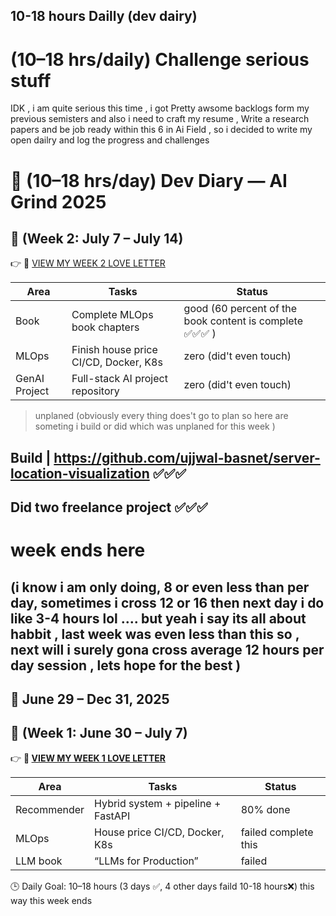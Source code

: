 ## 10-18 hours Dailly  (dev dairy) 

# (10–18 hrs/daily) Challenge serious stuff 
IDK , i am quite serious this time , i got Pretty  awsome  backlogs form my previous semisters  and also i need to craft my resume , Write a research papers and be job ready within this 6 in Ai Field , so i decided to write my open dailry and log the progress and challenges


# 🚀 (10–18 hrs/day) Dev Diary — AI Grind 2025



## 🧠 (Week 2: July 7 – July 14)  
👉 🔗 [VIEW MY WEEK 2 LOVE LETTER](https://github.com/ujjwal-basnet/My-Love-Letter/blob/main/Weekly-Logs/week2.md)

| Area         | Tasks                                | Status               |
|--------------|-------------------------------------|----------------------|
| Book         | Complete MLOps book chapters         | good  (60 percent of the book content is complete ✅✅✅ )         |
| MLOps        | Finish house price CI/CD, Docker, K8s| zero (did't even touch) |
| GenAI Project| Full-stack AI project repository     |  zero (did't even touch) |

>unplaned (obviously every thing does't go to plan so here are someting i build or did which was unplaned for this week )

## Build | https://github.com/ujjwal-basnet/server-location-visualization    ✅✅✅

 ## Did two freelance project  ✅✅✅


# week ends  here
## (i know i am only doing, 8 or even less than per day, sometimes i cross 12 or 16 then next day i do like 3-4 hours lol .... but yeah i say its all about habbit , last week was even less than this so , next will i surely gona cross average 12 hours per day session , lets hope for the best   )




📅 June 29 – Dec 31, 2025  
---

## 🧠  (Week 1: June 30 – July 7)
👉 **🔗 [ VIEW MY WEEK 1 LOVE LETTER ](https://github.com/ujjwal-basnet/My-Love-Letter/blob/main/Weekly-Logs/(july)-week-1.md)**


| Area         | Tasks                                  | Status |
|--------------|-----------------------------------------|--------|
| Recommender  | Hybrid system + pipeline + FastAPI      | 80% done    |
| MLOps        | House price CI/CD, Docker, K8s          | failed complete this    |
| LLM book  |  “LLMs for Production”  | failed      |

🕒 Daily Goal: 10–18 hours  (3 days ✅, 4 other days faild 10-18 hours❌) this way this week ends